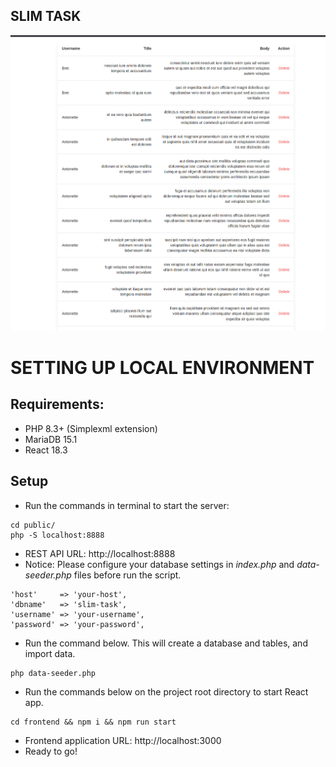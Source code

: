 ## SLIM TASK

![App Image](app-image.png)
# SETTING UP LOCAL ENVIRONMENT

## Requirements:
- PHP 8.3+ (Simplexml extension)
- MariaDB 15.1
- React 18.3
## Setup
- Run the commands in terminal to start the server:
```
cd public/
php -S localhost:8888
```
- REST API URL: http://localhost:8888
- Notice: Please configure your database settings in _index.php_ and _data-seeder.php_ files before run the script.
```
'host'     => 'your-host',
'dbname'   => 'slim-task',
'username' => 'your-username',
'password' => 'your-password',
```
- Run the command below. This will create a database and tables, and import data.
```
php data-seeder.php
```
- Run the commands below on the project root directory to start React app.
```
cd frontend && npm i && npm run start
```
- Frontend application URL: http://localhost:3000 
- Ready to go!
